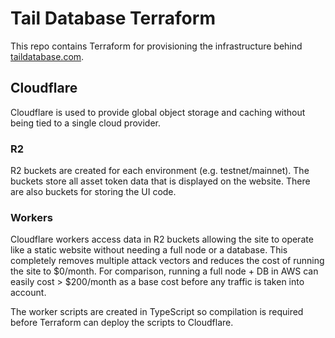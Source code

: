 # Tail Database Terraform

This repo contains Terraform for provisioning the infrastructure behind [taildatabase.com](https://www.taildatabase.com/).

## Cloudflare

Cloudflare is used to provide global object storage and caching without being tied to a single cloud provider.

### R2

R2 buckets are created for each environment (e.g. testnet/mainnet). The buckets store all asset token data that is displayed on the website. There are also buckets for storing the UI code.

### Workers

Cloudflare workers access data in R2 buckets allowing the site to operate like a static website without needing a full node or a database. This completely removes multiple attack vectors and reduces the cost of running the site to $0/month. For comparison, running a full node + DB in AWS can easily cost > $200/month as a base cost before any traffic is taken into account.

The worker scripts are created in TypeScript so compilation is required before Terraform can deploy the scripts to Cloudflare.
